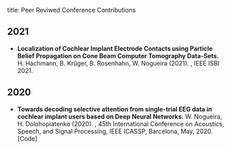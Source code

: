 title: Peer Reviwed Conference Contributions




## 2021

* **Localization of Cochlear Implant Electrode Contacts using Particle Belief Propagation on Cone Beam Computer Tomography Data-Sets.** H. Hachmann, B. Krüger, B. Rosenhahn, W. Nogueira (2021). , IEEE ISBI 2021.


## 2020
* **Towards decoding selective attention from single-trial EEG data in cochlear implant users based on Deep Neural Networks.** W. Nogueira, H. Dolohopiatenko (2020). , 45th International Conference on Acoustics, Speech, and Signal Processing, IEEE ICASSP, Barcelona, May, 2020. [Code]
